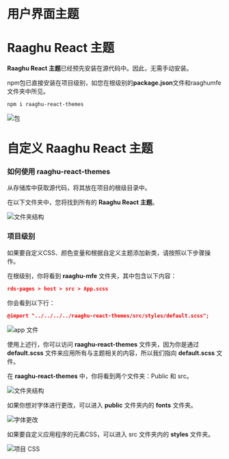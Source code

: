 
# 用户界面主题


# Raaghu React 主题

**Raaghu React 主题**已经预先安装在源代码中。因此，无需手动安装。

npm包已直接安装在项目级别，如您在根级别的**package.json**文件和raaghumfe文件夹中所见。

```bash
npm i raaghu-react-themes
```

![包](https://raaghustorageaccount.blob.core.windows.net/raaghu-docs/raaghu-react-theme-package.png)

# 自定义 Raaghu React 主题

### 如何使用 raaghu-react-themes

从存储库中获取源代码，将其放在项目的根级目录中。

在以下文件夹中，您将找到所有的 **Raaghu React 主题**。

![文件夹结构](https://raaghustorageaccount.blob.core.windows.net/raaghu-docs/raaghu-theme-folder.png)

### 项目级别

如果要自定义CSS、颜色变量和根据自定义主题添加新类，请按照以下步骤操作。

在根级别，你将看到 **raaghu-mfe** 文件夹，其中包含以下内容：

```json
rds-pages > host > src > App.scss
```

你会看到以下行：

```json
@import "../../../../raaghu-react-themes/src/styles/default.scss";
```

![app 文件](https://raaghustorageaccount.blob.core.windows.net/raaghu-docs/raaghu-react-theme-app.png)


使用上述行，你可以访问 **raaghu-react-themes** 文件夹，因为你是通过 **default.scss** 文件来应用所有与主题相关的内容，所以我们指向 **default.scss** 文件。

在 **raaghu-react-themes** 中，你将看到两个文件夹：Public 和 src。

![文件夹结构](https://raaghustorageaccount.blob.core.windows.net/raaghu-docs/raaghu-theme-folder.png)

如果你想对字体进行更改，可以进入 **public** 文件夹内的 **fonts** 文件夹。

![字体更改](https://raaghustorageaccount.blob.core.windows.net/raaghu-docs/raaghu-react-public.png)

如果要自定义应用程序的元素CSS，可以进入 src 文件夹内的 **styles** 文件夹。

![项目 CSS](https://raaghustorageaccount.blob.core.windows.net/raaghu-docs/raaghu-theme-style.png)
